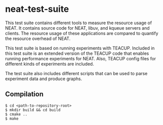 # neat-test-suite
This test suite contains different tools to measure the
resource usage of NEAT. It contains source code for
NEAT, libuv, and kqueue servers and clients. The
resource usage of these applications are compared to
quantify the resource overhead of NEAT.

This test suite is based on running experiments with
TEACUP. Included in this test suite is an extended
version of the TEACUP code that enables running
performance experiments for NEAT. Also, TEACUP
config files for different kinds of experiments are
included.

The test suite also includes different scripts that
can be used to parse experiment data and produce
graphs.

## Compilation
```shell
$ cd <path-to-repository-root>
$ mkdir build && cd build
$ cmake ..
$ make
```